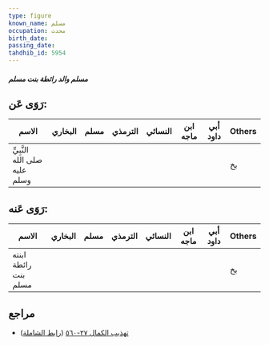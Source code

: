 ```yaml
---
type: figure
known_name: مسلم
occupation: محدث
birth_date:
passing_date:
tahdhib_id: 5954
---
```

##### مسلم والد رائطة بنت مسلم

## رَوَى عَن:
| الاسم                         | البخاري | مسلم | الترمذي | النسائي | ابن ماجه | أبي داود | Others |
| ----------------------------- | ------- | ---- | ------- | ------- | -------- | -------- | ------ |
| النَّبِيِّ صلى الله عليه وسلم |         |      |         |         |          |          | بخ     |
## رَوَى عَنه:
| الاسم                | البخاري | مسلم | الترمذي | النسائي | ابن ماجه | أبي داود | Others |
| -------------------- | ------- | ---- | ------- | ------- | -------- | -------- | ------ |
| ابنته رائطة بنت مسلم |         |      |         |         |          |          | بخ     |
## مراجع
- [تهذيب الكمال ٢٧-٥٦٠](obsidian://open?vault=Tahdhib-al-Kamal&file=Figures/٥٩٥٤-مسلم%20والد%20رائطة%20بنت%20مسلم) ([رابط الشاملة](https://shamela.ws/book/3722/14949))